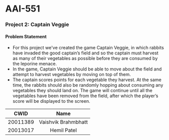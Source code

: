 # AAI-551
### Project 2: Captain Veggie


#### Problem Statement
- For this project we've created the game Captain Veggie, in which rabbits have invaded the good captain’s
field and so the captain must harvest as many of their vegetables as possible before they are consumed by the
leporine menace. 
- In the game, Captain Veggie should be able to move about the field and attempt to harvest
vegetables by moving on top of them. 
- The captain scores points for each vegetable they harvest. At the same
time, the rabbits should also be randomly hopping about consuming any vegetables they should land on. The
game will continue until all the vegetables have been removed from the field, after which the player’s score
will be displayed to the screen.


| CWID     |        Name         |
|----------|:-------------------:|
| 20011389 | Vaishvik Brahmbhatt |
| 20013017 | Hemil Patel         |
